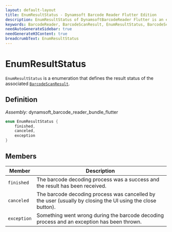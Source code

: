 ```yaml
---
layout: default-layout
title: EnumResultStatus - Dynamsoft Barcode Reader Flutter Edition
description: EnumResultStatus of DynamsoftBarcodeReader Flutter is an enumeration class that defines the result status of the BarcodeScanResult.
keywords: BarcodeReader, BarcodeScanResult, EnumResultStatus, BarcodeScanner
needAutoGenerateSidebar: true
needGenerateH3Content: true
breadcrumbText: EnumResultStatus
---
```


# EnumResultStatus

`EnumResultStatus` is a enumeration that defines the result status of the associated [`BarcodeScanResult`](../capture-vision-router/barcode-result-item.md).

## Definition

*Assembly:* dynamsoft_barcode_reader_bundle_flutter

```dart
enum EnumResultStatus {
    finished,
    canceled,
    exception
}
```

## Members

| Member | Description |
| ------ | ----------- |
| `finished` | The barcode decoding process was a success and the result has been received. |
| `canceled` | The barcode decoding process was cancelled by the user (usually by closing the UI using the close button). |
| `exception` | Something went wrong during the barcode decoding process and an exception has been thrown. |

